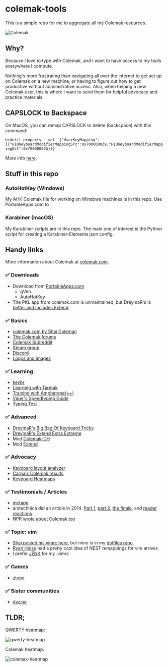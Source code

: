 # colemak-tools

This is a simple repo for me to aggregate all my Colemak resources.

![Colemak](https://colemak.com/wiki/images/e/ef/Colemak_fingers.png)

## Why?

Because I love to type with Colemak, and I want to have access to my tools
everywhere I compute.

Nothing's more frustrating than navigating all over the internet to get set up
on Colemak on a new machine, or having to figure out how to get productive
without administrative access. Also, when helping a new Colemak user, this
is where I want to send them for helpful advocacy and practice materials.

## CAPSLOCK to Backspace

On MacOS, you can remap CAPSLOCK to delete (backspace) with this command:

`hidutil property --set '{"UserKeyMapping":[{"HIDKeyboardModifierMappingSrc":0x700000039,"HIDKeyboardModifierMappingDst":0x70000002A}]}'`

More info [here](http://homeowmorphism.com/2017/05/27/Remap-CapsLock-Backspace-Sierra).

## Stuff in this repo

### AutoHotKey (Windows)

My AHK Colemak file for working on Windows machines is in this repo. Use
PortableApps.com to

### Karabiner (macOS)

My Karabiner scripts are in this repo. The main one of interest is the Python
script for creating a Karabiner-Elements json config.

## Handy links

More information about Colemak at [colemak.com][colemak].

### :white_check_mark: Downloads

- Download from [PortableApps.com][portable-apps]
  - gVim
  - AutoHotKey
- The PKL app from colemak.com is unmaintained, but DreymaR's is [better and
  includes Extend][pkl].

### :white_check_mark: Basics

- [colemak.com by Shai Coleman][colemak]
- [The Colemak forums][colemak-forum]
- [Colemak Subreddit][reddit]
- [Steam group][steam]
- [Discord][discord]
- [Logos and images][colemak-images]

### :white_check_mark: Learning

- [keybr][keybr]
- [Learning with Tarmak][tarmak]
- [Training with Amphetype(++)][amphetype]
- [Viper's Speedtyping Guide][viper-speedtyping]
- [Typing Test][typing-test]

### :white_check_mark: Advanced

- [DreymaR's Big Bag Of Keyboard Tricks][dreymar-bbot]
- [DreymaR's Extend Extra Extreme][dreymar-extend]
- Mod [Colemak-DH][colemak-mod-dh]
- Mod [Extend][colemak-mod-extend]

### :white_check_mark: Advocacy

- [Keyboard layout analyzer][layout-analyzer]
- [Carpalx Colemak results][carpalx]
- [Keyboard Heatmaps][heatmap]

### :white_check_mark: Testimonials / Articles

- [mctape](https://mctape.wordpress.com/2012/02/11/a-comprehensive-comparison/)
- arstechnica did an article in 2014. [Part 1][ars-dvorak1],
  [part 2][ars-dvorak2], [the finale][ars-dvorak-finale], and
  [reader reactions][ars-dvorak-reactions].
- NPR [wrote about Colemak too][npr]

### :white_check_mark: Topic: vim

- [Shai posted his vimrc here][vimrc], but mine is in my [dotfiles repo][dotfiles].
- [Ryan Heise][ryanheise] had a pretty cool idea of NEST remappings for vim arrows
- I prefer [JENK][jenk] for my .vimrc

### :white_check_mark: Games

- [ztype]

### :white_check_mark: Sister communities

- [dvzine][dvzine]

## TLDR;

QWERTY heatmap:

![qwerty-heatmap]

Colemak heatmap:

![colemak-heatmap]

[amphetype]: https://forum.colemak.com/topic/2201-training-with-amphetype/
[ars-dvorak-finale]: https://arstechnica.com/gadgets/2014/04/my-quest-to-learn-the-dvorak-keyboard-layout-the-grand-finale/
[ars-dvorak-reactions]: https://arstechnica.com/gadgets/2014/04/readers-react-to-my-quest-to-learn-the-dvorak-keyboard-layout/
[ars-dvorak1]: https://arstechnica.com/gadgets/2014/03/my-quest-to-learn-the-dvorak-keyboard-layout-part-1/
[ars-dvorak2]: https://arstechnica.com/gadgets/2014/04/my-quest-to-learn-the-dvorak-keyboard-layout-part-2/
[autohotkey]: https://github.com/Lexikos/AutoHotkey_L/releases
[carpalx]: http://mkweb.bcgsc.ca/carpalx/?colemak
[colemak-forum]: https://forum.colemak.com/
[colemak-heatmap]: https://raw.githubusercontent.com/mattmc3/colemak-tools/master/images/colemak_heatmap.jpg
[colemak-images]: https://drive.google.com/drive/folders/11xPjOWtrL47PzEu5fTaQGQsRGxaYbSAi?usp=sharing
[colemak]: https://colemak.com
[colemak-mod-dh]: https://colemakmods.github.io/mod-dh/
[colemak-mod-extend]: https://colemakmods.github.io/ergonomic-mods/extend.html
[discord]: https://discord.gg/sMNhBUP
[dotfiles]: https://github.com/mattmc3/dotfiles
[dreymar-bbot]: https://forum.colemak.com/topic/2315-dreymars-big-bag-of-keyboard-tricks-main-topic/
[dreymar-extend]: https://forum.colemak.com/topic/2014-extend-extra-extreme/
[dvzine]: http://www.dvzine.org/zine/index.html
[heatmap]: https://www.patrick-wied.at/projects/heatmap-keyboard/
[jenk]: https://docs.google.com/spreadsheets/d/19l4rQdYZfqpMtdTjvCrYLF2z9OsAqahhPunnw7I831s/edit#gid=589401919
[keybr]: https://www.keybr.com/
[layout-analyzer]: http://patorjk.com/keyboard-layout-analyzer/#/main
[npr]: https://www.npr.org/sections/alltechconsidered/2016/09/05/492413673/qwerty-traveled-from-typewriter-to-iphone-but-alternative-keyboards-do-exist
[pkl]: https://github.com/DreymaR/BigBagKbdTrixPKL
[portable-apps]: https://portableapps.com/download
[qwerty-heatmap]: https://raw.githubusercontent.com/mattmc3/colemak-tools/master/images/qwerty_heatmap.jpg
[reddit]: https://www.reddit.com/r/Colemak/
[ryanheise]: https://www.ryanheise.com/colemak/
[steam]: https://steamcommunity.com/groups/colemak
[tarmak]: https://forum.colemak.com/topic/1858-learn-colemak-in-steps-with-the-tarmak-layouts/
[typing-test]: https://www.typingtest.com
[vimrc]: http://colemak.com/pub/vim/colemak.vim
[viper-speedtyping]: https://forum.colemak.com/topic/2455-vipers-speedtyping-guide/
[wikipedia]: https://en.wikipedia.org/wiki/Colemak
[ztype]: https://zty.pe

